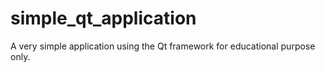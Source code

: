 # simple_qt_application
A very simple application using the Qt framework for educational purpose only.
